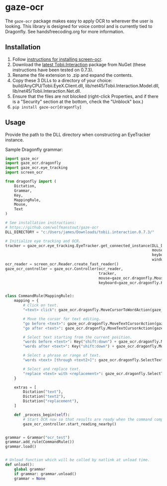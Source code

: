 # gaze-ocr

The `gaze-ocr` package makes easy to apply OCR to wherever the user is
looking. This library is designed for voice control and is currently tied to
Dragonfly. See handsfreecoding.org for more information.

## Installation

1. Follow [instructions for installing
   screen-ocr](https://github.com/wolfmanstout/screen-ocr).
2. Download the [latest
   Tobii.Interaction](https://www.nuget.org/packages/Tobii.Interaction/) package
   from NuGet (these instructions have been tested on 0.7.3).
3. Rename the file extension to .zip and expand the contents.
4. Copy these 3 DLLs to a directory of your choice:
   build/AnyCPU/Tobii.EyeX.Client.dll, lib/net45/Tobii.Interaction.Model.dll,
   lib/net45/Tobii.Interaction.Net.dll.
5. Ensure that the files are not blocked (right-click Properties, and if there
   is a "Security" section at the bottom, check the "Unblock" box.)
6. `pip install gaze-ocr[dragonfly]`

## Usage

Provide the path to the DLL directory when constructing an EyeTracker instance.

Sample Dragonfly grammar:

```python
import gaze_ocr
import gaze_ocr.dragonfly
import gaze_ocr.eye_tracking
import screen_ocr

from dragonfly import (
    Dictation,
    Grammar,
    Key,
    MappingRule,
    Mouse,
    Text
)

# See installation instructions:
# https://github.com/wolfmanstout/gaze-ocr
DLL_DIRECTORY = "c:/Users/james/Downloads/tobii.interaction.0.7.3/"

# Initialize eye tracking and OCR.
tracker = gaze_ocr.eye_tracking.EyeTracker.get_connected_instance(DLL_DIRECTORY, 
                                                                  mouse=gaze_ocr.dragonfly.Mouse(),
                                                                  keyboard=gaze_ocr.dragonfly.Keyboard(),
                                                                  windows=gaze_ocr.dragonfly.Windows())
ocr_reader = screen_ocr.Reader.create_fast_reader()
gaze_ocr_controller = gaze_ocr.Controller(ocr_reader,
                                          tracker, 
                                          mouse=gaze_ocr.dragonfly.Mouse(),
                                          keyboard=gaze_ocr.dragonfly.Keyboard())


class CommandRule(MappingRule):
    mapping = {
        # Click on text.
        "<text> click": gaze_ocr.dragonfly.MoveCursorToWordAction(gaze_ocr_controller, "%(text)s") + Mouse("left"),

        # Move the cursor for text editing.
        "go before <text>": gaze_ocr.dragonfly.MoveTextCursorAction(gaze_ocr_controller, "%(text)s", "before"),
        "go after <text>": gaze_ocr.dragonfly.MoveTextCursorAction(gaze_ocr_controller, "%(text)s", "after"),

        # Select text starting from the current position.
        "words before <text>": Key("shift:down") + gaze_ocr.dragonfly.MoveTextCursorAction(gaze_ocr_controller, "%(text)s", "before") + Key("shift:up"),
        "words after <text>": Key("shift:down") + gaze_ocr.dragonfly.MoveTextCursorAction(gaze_ocr_controller, "%(text)s", "after") + Key("shift:up"),

        # Select a phrase or range of text.
        "words <text> [through <text2>]": gaze_ocr.dragonfly.SelectTextAction(gaze_ocr_controller, "%(text)s", "%(text2)s"),

        # Select and replace text.
        "replace <text> with <replacement>": gaze_ocr.dragonfly.SelectTextAction(gaze_ocr_controller, "%(text)s") + Text("%(replacement)s"),
    }

    extras = [
        Dictation("text"),
        Dictation("text2"),
        Dictation("replacement"),
    ]

    def _process_begin(self):
        # Start OCR now so that results are ready when the command completes.
        gaze_ocr_controller.start_reading_nearby()


grammar = Grammar("ocr_test")
grammar.add_rule(CommandRule())
grammar.load()


# Unload function which will be called by natlink at unload time.
def unload():
    global grammar
    if grammar: grammar.unload()
    grammar = None
```
